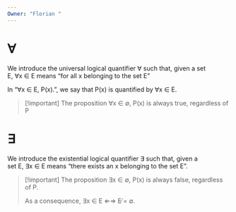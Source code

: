```yaml
---
Owner: "Florian "
---
```

  
# ∀
We introduce the universal logical quantifier ∀ such that, given a set  
E, ∀x ∈ E means “for all x belonging to the set E”
  
In “∀x ∈ E, P(x).”, we say that P(x) is quantified by ∀x ∈ E.

> [!important] The proposition ∀x ∈ ∅, P(x) is always true, regardless of P
# ∃
We introduce the existential logical quantifier ∃ such that, given a  
set E, ∃x ∈ E means “there exists an x belonging to the set E”.
  

> [!important] The proposition ∃x ∈ ∅, P(x) is always false, regardless of P.
> 
>   
> As a consequence, ∃x ∈ E ⇐⇒ E ̸= ∅.
